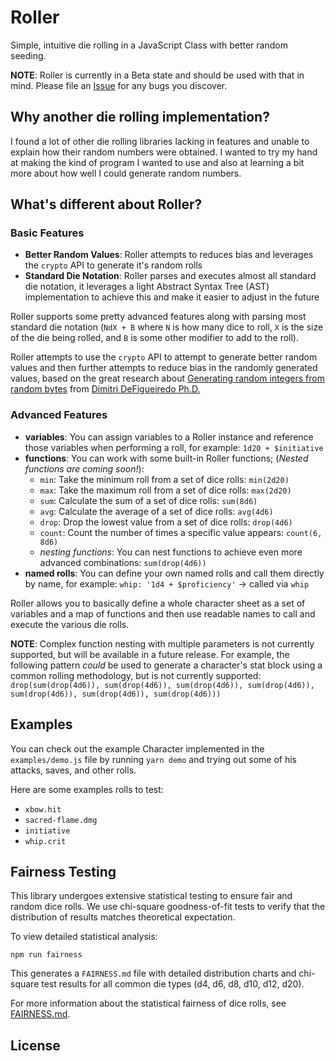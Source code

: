 # Roller

Simple, intuitive die rolling in a JavaScript Class with better random seeding.

**NOTE**: Roller is currently in a Beta state and should be used with that in
mind. Please file an [Issue](https://github.com/DVDAGames/js-die-roller/issues)
for any bugs you discover.

## Why another die rolling implementation?

I found a lot of other die rolling libraries lacking in features and unable to
explain how their random numbers were obtained. I wanted to try my hand at
making the kind of program I wanted to use and also at learning a bit more about
how well I could generate random numbers.

## What's different about Roller?

### Basic Features

- **Better Random Values**: Roller attempts to reduces bias and leverages the
  `crypto` API to generate it's random rolls
- **Standard Die Notation**: Roller parses and executes almost all standard die
  notation, it leverages a light Abstract Syntax Tree (AST) implementation to
  achieve this and make it easier to adjust in the future

Roller supports some pretty advanced features along with parsing most standard
die notation (`NdX + B` where `N` is how many dice to roll, `X` is the size of
the die being rolled, and `B` is some other modifier to add to the roll).

Roller attempts to use the `crypto` API to attempt to generate better random
values and then further attempts to reduce bias in the randomly generated
values, based on the great research about
[Generating random integers from random bytes](http://dimitri.xyz/random-ints-from-random-bits/)
from [Dimitri DeFigueiredo Ph.D.](http://dimitri.xyz/about/)

### Advanced Features

- **variables**: You can assign variables to a Roller instance and reference
  those variables when performing a roll, for example: `1d20 + $initiative`
- **functions**: You can work with some built-in Roller functions; (_Nested
  functions are coming soon!_):
  - `min`: Take the minimum roll from a set of dice rolls: `min(2d20)`
  - `max`: Take the maximum roll from a set of dice rolls: `max(2d20)`
  - `sum`: Calculate the sum of a set of dice rolls: `sum(8d6)`
  - `avg`: Calculate the average of a set of dice rolls: `avg(4d6)`
  - `drop`: Drop the lowest value from a set of dice rolls: `drop(4d6)`
  - `count`: Count the number of times a specific value appears: `count(6, 8d6)`
  - _nesting functions_: You can nest functions to achieve even more advanced
    combinations: `sum(drop(4d6))`
- **named rolls**: You can define your own named rolls and call them directly by
  name, for example: `whip: '1d4 + $proficiency'` -> called via `whip`

Roller allows you to basically define a whole character sheet as a set of
variables and a map of functions and then use readable names to call and execute
the various die rolls.

**NOTE**: Complex function nesting with multiple parameters is not currently
supported, but will be available in a future release. For example, the following
pattern _could_ be used to generate a character's stat block using a common
rolling methodology, but is not currently supported:
`drop(sum(drop(4d6)), sum(drop(4d6)), sum(drop(4d6)), sum(drop(4d6)), sum(drop(4d6)), sum(drop(4d6)), sum(drop(4d6)))`

## Examples

You can check out the example Character implemented in the `examples/demo.js`
file by running `yarn demo` and trying out some of his attacks, saves, and other
rolls.

Here are some examples rolls to test:

- `xbow.hit`
- `sacred-flame.dmg`
- `initiative`
- `whip.crit`

## Fairness Testing

This library undergoes extensive statistical testing to ensure fair and random
dice rolls. We use chi-square goodness-of-fit tests to verify that the
distribution of results matches theoretical expectation.

To view detailed statistical analysis:

```
npm run fairness
```

This generates a `FAIRNESS.md` file with detailed distribution charts and
chi-square test results for all common die types (d4, d6, d8, d10, d12, d20).

For more information about the statistical fairness of dice rolls, see
[FAIRNESS.md](FAIRNESS.md).

## License
